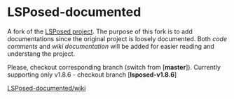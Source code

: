 # LSPosed-documented  
A fork of the [LSPosed project](https://github.com/LSPosed). The purpose of this fork is to add documentations since the original project is loosely documented. Both _code comments_ and _wiki documentation_ will be added for easier reading and understang the project.  

Please, checkout corresponding branch (switch from [__master__]). Currently supporting only v1.8.6 - checkout branch [__lsposed-v1.8.6__]  

[LSPosed-documented/wiki](https://github.com/viki3d/LSPosed-documented/wiki)  

